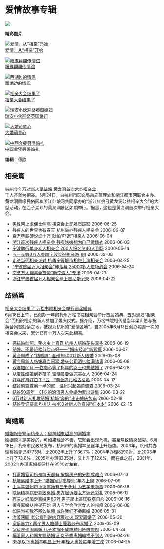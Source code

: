 # 爱情故事专辑

![](http://www.zjol.com.cn/pic/0/01/34/55/1345527_144717.jpg)

**精彩图片**

[![爱情，从“相亲”开始](http://www.zjol.com.cn/pic/240/01/20/69/1206969_868604.jpg)](http://zjnews.zjol.com.cn/05zjnews/system/2006/03/20/006523344.shtml)  
[爱情，从“相亲”开始](http://zjnews.zjol.com.cn/05zjnews/system/2006/03/20/006523344.shtml)

[![粉蝶翩翩传情谊](http://www.zjol.com.cn/pic/240/01/24/31/1243155_083340.jpg)](http://zjnews.zjol.com.cn/05zjnews/system/2006/04/24/006585134.shtml)  
[粉蝶翩翩传情谊](http://zjnews.zjol.com.cn/05zjnews/system/2006/04/24/006585134.shtml)

[![西湖边的情侣](http://www.zjol.com.cn/pic/0/01/26/66/1266667_393115.jpg)](http://tupian.zjol.com.cn/05tupian/system/2006/05/17/006624098.shtml)  
[西湖边的情侣](http://tupian.zjol.com.cn/05tupian/system/2006/05/17/006624098.shtml)

[![相亲大会结果了](http://www.zjol.com.cn/pic/0/01/31/38/1313800_089316.jpg)](http://zjnews.zjol.com.cn/05zjnews/system/2006/06/19/007690352.shtml)  
[相亲大会结果了](http://zjnews.zjol.com.cn/05zjnews/system/2006/06/19/007690352.shtml)

[![瑞安小伙迎娶英国媳妇](http://www.zjol.com.cn/pic/240/01/32/96/1329610_999702.jpg)](http://zjnews.zjol.com.cn/05zjnews/system/2006/06/30/007711956.shtml)  
[瑞安小伙迎娶英国媳妇](http://zjnews.zjol.com.cn/05zjnews/system/2006/06/30/007711956.shtml)

[![大婚萌童心](http://www.zjol.com.cn/pic/0/01/25/36/1253618_999958.jpg)](http://zjnews.zjol.com.cn/05zjnews/system/2006/05/04/006602408.shtml)  
[大婚萌童心](http://zjnews.zjol.com.cn/05zjnews/system/2006/05/04/006602408.shtml)

[![中西合璧另类婚礼](http://www.zjol.com.cn/pic/240/01/24/01/1240152_431372.jpg)](http://zjnews.zjol.com.cn/05zjnews/system/2006/04/20/006580247.shtml)  
[中西合璧另类婚礼](http://zjnews.zjol.com.cn/05zjnews/system/2006/04/20/006580247.shtml)

**编辑**：傅歆

## 相亲篇

[杭州今年万对新人要结婚 黄龙洞首次大办相亲会](http://zjnews.zjol.com.cn/05zjnews/system/2006/06/26/007700938.shtml)  
千人齐聚为相亲。6月24日，由杭州市园文局岳庙管理处和浙江都市网联合主办、黄龙洞圆缘民俗园和浙江红娘网共同承办的“浙江红娘日黄龙洞公益相亲大会”的大型活动，在西子湖畔的黄龙洞景区如期举行。据悉，这也是黄龙洞首次举行相亲大会。

- [男性网上求偶比例高 相亲会上却难觅踪影](http://zjnews.zjol.com.cn/05zjnews/system/2006/06/25/007700180.shtml)  2006-06-25
- [残疾人的世界也有春天 杭州举办残疾人相亲会](http://zjnews.zjol.com.cn/05zjnews/system/2006/06/07/006661175.shtml)  2006-06-07
- [百万年薪硬说成十万 就怕“吓退”相亲人](http://zjnews.zjol.com.cn/05zjnews/system/2006/06/04/006655500.shtml)  2006-06-04
- [浙江首次残疾人相亲会 残疾姑娘想为自己做嫁衣](http://zjnews.zjol.com.cn/05zjnews/system/2006/06/03/006654966.shtml)  2006-06-03
- [宁波举行单身老人相亲会 200人报名仅40人到场](http://zjnews.zjol.com.cn/05zjnews/system/2006/05/14/006617694.shtml)  2006-05-14
- [五一长假8万人参加宁波梁祝相亲游[图]](http://zjnews.zjol.com.cn/05zjnews/system/2006/05/08/006605947.shtml)  2006-05-08
- [走进当代相亲派对 杭甬宁等城市相继上演相亲会](http://zjnews.zjol.com.cn/05zjnews/system/2006/04/25/006587272.shtml)  2006-04-25
- ["宁波首届万人相亲会"昨落幕 25000多人进场约会](http://zjnews.zjol.com.cn/05zjnews/system/2006/04/24/006585134.shtml)  2006-04-24
- [宁波万人相亲会首设“新宁波人”专场](http://zjnews.zjol.com.cn/05zjnews/system/2006/04/23/006584169.shtml)  2006-04-23
- [浙江宁波首届万人相亲会登上吉尼斯记录](http://zjnews.zjol.com.cn/05zjnews/system/2006/04/22/006584039.shtml)  2006-04-22

## 结婚篇

[相亲大会结果了 万松书院相亲会举行首届婚典](http://zjnews.zjol.com.cn/05zjnews/system/2006/06/19/007689556.shtml)  
6月18日上午，已创办一年的杭州万松书院相亲会举行首届婚典，五对通过“相亲会”而相识相恋的新人参加了婚庆仪式。据介绍，万松书院相传是当年梁山伯与祝英台同窗就读之地，被视为杭州的“爱情圣地”，自2005年6月18日创办每周一次的相亲会以来，累计已有十万人次来此相亲。

- [恶搞婚纱照、萤火虫上喜筵 杭州人结婚花头真多](http://zjnews.zjol.com.cn/05zjnews/system/2006/06/19/007689307.shtml)  2006-06-19
- [结婚，还是轻松节俭点好——"婚庆经济"新观察](http://zjnews.zjol.com.cn/05zjnews/system/2006/06/07/006661581.shtml)  2006-06-07
- [黄金周成了“结婚周” 温州有500对新人结婚](http://zjnews.zjol.com.cn/05zjnews/system/2006/05/08/006606248.shtml)  2006-05-08
- [黄金周新人结婚真当闹猛 婚庆公司酒店盆满钵满](http://zjnews.zjol.com.cn/05zjnews/system/2006/05/08/006605464.shtml)  2006-05-08
- [双春加闰月 一位痴心等了15年的女士也想结婚了](http://zjnews.zjol.com.cn/05zjnews/system/2006/04/28/006596708.shtml)  2006-04-28
- [从变性结婚到养孩子 雷晓晨要做完美女人](http://zjnews.zjol.com.cn/05zjnews/system/2006/04/24/006585016.shtml)  2006-04-24
- [好年好月好日子 “五一”黄金周扎堆去结婚](http://zjnews.zjol.com.cn/05zjnews/system/2006/04/17/006573454.shtml)  2006-04-17
- [结婚前查查另一半的底　温州兴起婚前调查](http://zjnews.zjol.com.cn/05zjnews/system/2006/03/24/006532645.shtml)  2006-03-24
- [结婚50周年　81岁的浪漫男人金婚为妻出诗集](http://zjnews.zjol.com.cn/05zjnews/system/2006/03/22/006527618.shtml)  2006-03-22
- [6万对新人扎堆结婚 杭城“奔的”出击婚庆包车](http://zjnews.zjol.com.cn/05zjnews/system/2006/02/18/006480424.shtml)  2006-02-18
- [结婚登记要拿号排队 杭400对新人昨喜领"红本本"](http://zjnews.zjol.com.cn/05zjnews/system/2006/02/15/006475968.shtml)  2006-02-15

## 离婚篇

[婚姻报告警示杭州人：留神越来越高的离婚率](http://zjnews.zjol.com.cn/05zjnews/system/2006/06/19/007689639.shtml)  
婚姻原本是美妙的，可如果经营不善，它就会出现危机，甚至导致情感破裂。6月18日，杭州市民政局发布，杭州市的离婚率呈逐年上升趋势。2003年，杭州共办理离婚登记4773对，比2002年上升了36.7%；2004年办理8290对，比2003年上升了73.6%；2005年办理9335对，又上升了12.6%。而在此之前，2001年、2002年办理离婚都保持在3500对左右。

- [打离婚官司杭州每天都有 按揭房产的分割成难点](http://zjnews.zjol.com.cn/05zjnews/system/2006/07/13/007737533.shtml)  2006-07-13
- [杭城离婚率上升 “婚姻家庭指导师”年内上岗](http://zjnews.zjol.com.cn/05zjnews/system/2006/07/09/007728052.shtml)  2006-07-09
- [上半年温州市协议离婚有三千多对 为五年来新高](http://zjnews.zjol.com.cn/05zjnews/system/2006/06/28/007707342.shtml)  2006-06-28
- [隐瞒精神病史导致离婚 男方起诉要女方返还彩礼](http://zjnews.zjol.com.cn/05zjnews/system/2006/06/12/007676725.shtml)  2006-06-12
- [有夫之妇骗走离婚男80万 男子爬上高压铁塔自杀](http://zjnews.zjol.com.cn/05zjnews/system/2006/06/16/007686378.shtml)  2006-06-16
- [很多离婚从吵架开始 男人应学会欣赏女人的唠叨](http://zjnews.zjol.com.cn/05zjnews/system/2006/06/08/006663291.shtml)  2006-06-08
- [如果当初我不那么依赖 或许我们不会离婚](http://zjnews.zjol.com.cn/05zjnews/system/2006/05/31/006648009.shtml)  2006-05-31
- [老婆网聊 老公看到说内容很过火 双双离婚了](http://zjnews.zjol.com.cn/05zjnews/system/2006/05/30/006646821.shtml)  2006-05-30
- [家庭暴力? 两个男人胳膊上缠着纱布离婚了](http://zjnews.zjol.com.cn/05zjnews/system/2006/05/09/006607910.shtml)  2006-05-09
- [父母吵架闹离婚 儿子劝解不成跳楼自杀酿惨剧](http://zjnews.zjol.com.cn/05zjnews/system/2006/04/28/006596803.shtml)  2006-04-28
- [瞒着家人和网友领结婚证 女子想离婚却找不到人](http://zjnews.zjol.com.cn/05zjnews/system/2006/04/26/006592072.shtml)  2006-04-26
- [35岁以下离婚率明显上升 年轻人离婚每年增三成](http://zjnews.zjol.com.cn/05zjnews/system/2006/04/25/006588129.shtml)  2006-04-25